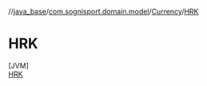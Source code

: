 //[java_base](../../../../index.md)/[com.sognisport.domain.model](../../index.md)/[Currency](../index.md)/[HRK](index.md)

# HRK

[JVM]\
[HRK](index.md)
